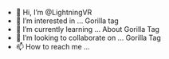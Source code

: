 - 👋 Hi, I’m @LightningVR
- 👀 I’m interested in ... Gorilla tag
- 🌱 I’m currently learning ... About Gorilla Tag
- 💞️ I’m looking to collaborate on ... Gorilla Tag
- 📫 How to reach me ...

<!---
LightningVR/LightningVR is a ✨ special ✨ repository because its `README.md` (this file) appears on your GitHub profile.
You can click the Preview link to take a look at your changes.
--->
